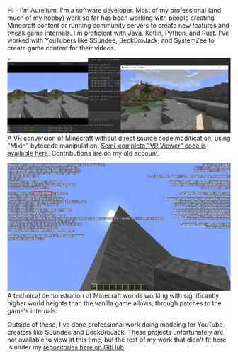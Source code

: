 Hi - I'm Aurelium, I'm a software developer. Most of my professional (and much of my hobby) work so far has been working with people creating Minecraft content or running community servers to create new features and tweak game internals. I'm proficient with Java, Kotlin, Python, and Rust. I've worked with YouTubers like SSundee, BeckBroJack, and SystemZee to create game content for their videos.

![A VR conversion of the popular game 'Minecraft' without direct source code modification, using "Mixin" bytecode manipulation technology.](https://github.com/AriadneAu/ariadneau/blob/main/openmcvr.png?raw=true)
A VR conversion of Minecraft without direct source code modification, using "Mixin" bytecode manipulation. [Semi-complete "VR Viewer" code is available here](https://github.com/i509VCB/OpenMCVR). Contributions are on my old account.

![](https://github.com/AutumnAurelium/WorldHeightBooster2/blob/main/showcase.png?raw=true)
A technical demonstration of Minecraft worlds working with significantly higher world heights than the vanilla game allows, through patches to the game's internals.

Outside of these, I've done professional work doing modding for YouTube creators like SSundee and BeckBroJack. These projects unfortunately are not available to view at this time, but the rest of my work that didn't fit here is under my [repositories here on GitHub](https://github.com/AutumnAurelium?tab=repositories).
